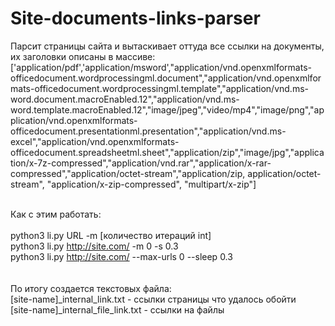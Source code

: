 # Site-documents-links-parser

Парсит страницы сайта и вытаскивает оттуда все ссылки на документы, их заголовки описаны в массиве:<br>['application/pdf','application/msword',"application/vnd.openxmlformats-officedocument.wordprocessingml.document","application/vnd.openxmlformats-officedocument.wordprocessingml.template","application/vnd.ms-word.document.macroEnabled.12","application/vnd.ms-word.template.macroEnabled.12","image/jpeg","video/mp4","image/png","application/vnd.openxmlformats-officedocument.presentationml.presentation","application/vnd.ms-excel","application/vnd.openxmlformats-officedocument.spreadsheetml.sheet","application/zip","image/jpg","application/x-7z-compressed","application/vnd.rar","application/x-rar-compressed","application/octet-stream","application/zip, application/octet-stream", "application/x-zip-compressed", "multipart/x-zip"]<br><br>

Как с этим работать:<br><br>
python3 li.py URL -m [количество итераций int]<br>
python3 li.py http://site.com/ -m 0  -s 0.3<br>
python3 li.py http://site.com/ --max-urls 0  --sleep 0.3<br>
<br><br>
По итогу создается текстовых файла:<br>
[site-name]_internal_link.txt - ссылки страницы что удалось обойти<br>
[site-name]_internal_file_link.txt - ссылки на файлы<br>
